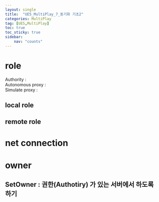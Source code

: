 ```yaml
---
layout: single
title:  "UE5_MultiPlay_7_동기화 기초2"
categories: MultiPlay
tag: [UE5,MultiPlay]
toc: true
toc_sticky: true
sidebar:
    nav: "counts"
---
```


# role

Authority :    
Autonomous proxy :   
Simulate proxy :   

## local role

## remote role 

# net connection

# owner

## SetOwner : 권한(Authotiry) 가 있는 서버에서 하도록 하기 



